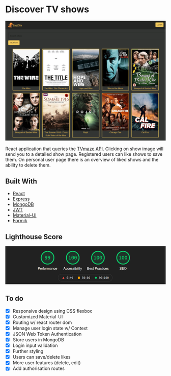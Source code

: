 # Discover TV shows

![landing](client/src/assets/zapzilla.png)

React application that queries the [TVmaze API](https://www.tvmaze.com/api). Clicking on show image will send you to a detailed show page. Registered users can like shows to save them. On personal user page there is an overview of liked shows and the ability to delete them.

## Built With

* [React](https://reactjs.org/)
* [Express](https://expressjs.com/)
* [MongoDB](https://www.mongodb.com/)
* [JWT](https://jwt.io/)
* [Material-UI](https://mui.com/)
* [Formik](https://formik.org/)

## Lighthouse Score

![lightscore](client/src/assets/zaplight.png)

## To do

- [x] Responsive design using CSS flexbox
- [x] Customized Material-UI
- [x] Routing w/ react router dom
- [x] Manage user login state w/ Context
- [x] JSON Web Token Authentication
- [x] Store users in MongoDB
- [x] Login input validation
- [x] Further styling
- [x] Users can save/delete likes
- [x] More user features (delete, edit)
- [x] Add authorisation routes